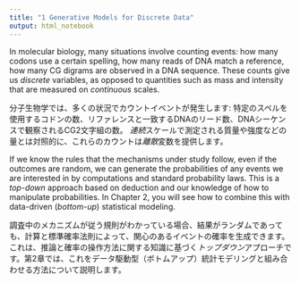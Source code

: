 ```yaml
---
title: "1 Generative Models for Discrete Data"
output: html_notebook
---
```


In molecular biology, many situations involve counting events: how many codons use a certain spelling, how many reads of DNA match a reference, how many CG digrams are observed in a DNA sequence. These counts give us *discrete* variables, as opposed to quantities such as mass and intensity that are measured on *continuous* scales.

分子生物学では、多くの状況でカウントイベントが発生します: 特定のスペルを使用するコドンの数、リファレンスと一致するDNAのリード数、DNAシーケンスで観察されるCG2文字組の数。 *連続*スケールで測定される質量や強度などの量とは対照的に、これらのカウントは*離散*変数を提供します。

If we know the rules that the mechanisms under study follow, even if the outcomes are random, we can generate the probabilities of any events we are interested in by computations and standard probability laws. This is a *top-down* approach based on deduction and our knowledge of how to manipulate probabilities. In Chapter 2, you will see how to combine this with data-driven (*bottom-up*) statistical modeling.

調査中のメカニズムが従う規則がわかっている場合、結果がランダムであっても、計算と標準確率法則によって、関心のあるイベントの確率を生成できます。 これは、推論と確率の操作方法に関する知識に基づく*トップダウン*アプローチです。第2章では、これをデータ駆動型（ボトムアップ）統計モデリングと組み合わせる方法について説明します。
